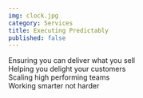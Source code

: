 ```yaml
---
img: clock.jpg
category: Services
title: Executing Predictably
published: false
---
```


Ensuring you can deliver what you sell
<br>
Helping you delight your customers
<br>
Scaling high performing teams
<br>
Working smarter not harder

